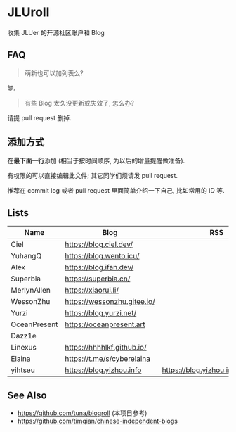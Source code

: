 # JLUroll

收集 JLUer 的开源社区账户和 Blog

## FAQ

> 萌新也可以加列表么?

能.

> 有些 Blog 太久没更新或失效了, 怎么办?

请提 pull request 删掉.

## 添加方式

在**最下面一行**添加 (相当于按时间顺序, 为以后的增量提醒做准备).

有权限的可以直接编辑此文件; 其它同学们烦请发 pull request.

推荐在 commit log 或者 pull request 里面简单介绍一下自己, 比如常用的 ID 等.

## Lists

| Name | Blog | RSS | Open Source Community |
| --   | --  | --   | --                    |
|Ciel| https://blog.ciel.dev/ |  | https://github.com/TechCiel |
|YuhangQ| https://blog.wento.icu/ |  | https://github.com/YuhangQ |
|Alex| https://blog.ifan.dev/ |  | https://github.com/AlexCSTech |
|Superbia| https://superbia.cn/ |  | https://github.com/Superbia-zyb |
|MerlynAllen| https://xiaorui.li/ |  | https://github.com/MerlynAllen |
|WessonZhu| https://wessonzhu.gitee.io/ |  | https://github.com/Wesson-Zhu |
|Yurzi| https://blog.yurzi.net/ |  | https://github.com/Yurzi |
|OceanPresent| https://oceanpresent.art |  | https://github.com/OceanPresentChao |
|Dazz1e|  |  | https://github.com/XuanchenLi |
|Linexus| https://hhhhlkf.github.io/ |  | https://github.com/hhhhlkf |
|Elaina| https://t.me/s/cyberelaina |  | https://github.com/userElaina |
|yihtseu| https://blog.yizhou.info | https://blog.yizhou.info/atom.xml | https://github.com/tsurumi-yizhou | 

## See Also

- https://github.com/tuna/blogroll (本项目参考)
- https://github.com/timqian/chinese-independent-blogs
